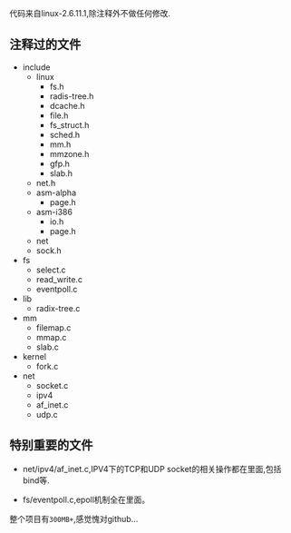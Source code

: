 代码来自linux-2.6.11.1,除注释外不做任何修改.

## 注释过的文件

* include
    * linux
        * fs.h
        * radis-tree.h
        * dcache.h
        * file.h
        * fs_struct.h
        * sched.h
        * mm.h
        * mmzone.h
        * gfp.h
        * slab.h
	* net.h
    * asm-alpha
        * page.h
    * asm-i386
        * io.h
        * page.h
    * net
	* sock.h
* fs  
    * select.c
    * read_write.c
    * eventpoll.c
* lib
    * radix-tree.c
* mm
    * filemap.c
    * mmap.c
    * slab.c
* kernel
    * fork.c
* net
    * socket.c
    * ipv4
	* af_inet.c
	* udp.c




## 特别重要的文件

* net/ipv4/af_inet.c,IPV4下的TCP和UDP socket的相关操作都在里面,包括bind等.

* fs/eventpoll.c,epoll机制全在里面。



整个项目有```300MB+```,感觉愧对github...

